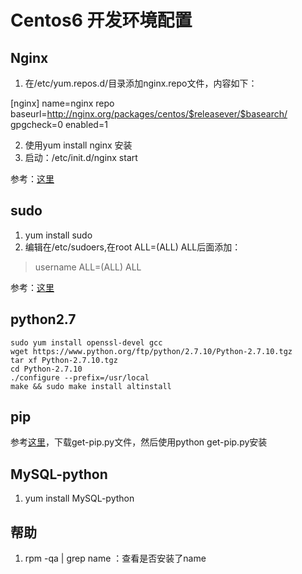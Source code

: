 # Centos6 开发环境配置

## Nginx

1. 在/etc/yum.repos.d/目录添加nginx.repo文件，内容如下：
>
[nginx]
name=nginx repo
baseurl=http://nginx.org/packages/centos/$releasever/$basearch/
gpgcheck=0
enabled=1

2. 使用yum install nginx 安装
3. 启动：/etc/init.d/nginx start

参考：[这里](https://gist.github.com/junjielee/808df867e1c2ddcf2747)

## sudo
1. yum install sudo
2. 编辑在/etc/sudoers,在root ALL=(ALL) ALL后面添加：
> username ALL=(ALL) ALL

参考：[这里](http://www.oschina.net/question/54100_23323)

## python2.7
```
sudo yum install openssl-devel gcc
wget https://www.python.org/ftp/python/2.7.10/Python-2.7.10.tgz
tar xf Python-2.7.10.tgz
cd Python-2.7.10
./configure --prefix=/usr/local
make && sudo make install altinstall
```

## pip
参考[这里](http://pip-cn.readthedocs.org/en/latest/installing.html)，下载get-pip.py文件，然后使用python get-pip.py安装

## MySQL-python
1. yum install MySQL-python



## 帮助
1. rpm -qa | grep name ：查看是否安装了name